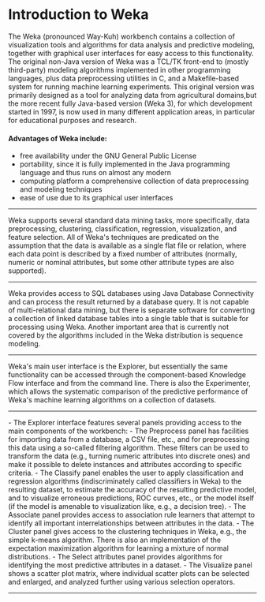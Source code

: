 Introduction to Weka
=======================
The Weka (pronounced Way-Kuh) workbench contains a collection of visualization tools and algorithms for 
data analysis and predictive modeling, together with graphical user interfaces for easy access to this functionality. 
The original non-Java version of Weka was a TCL/TK front-end to (mostly third-party) modeling algorithms
implemented in other programming languages, plus data preprocessing utilities in C, and a Makefile-based system
for running machine learning experiments. This original version was primarily designed as a tool for analyzing 
data from agricultural domains,but the more recent fully Java-based version (Weka 3), for which development
started in 1997, is now used in many different application areas, in particular for educational purposes and 
research.

#### Advantages of Weka include:
- free availability under the GNU General Public License
- portability, since it is fully implemented in the Java programming language and thus runs on almost any modern 
- computing platform a comprehensive collection of data preprocessing and modeling techniques
- ease of use due to its graphical user interfaces
<hr>
Weka supports several standard data mining tasks, more specifically, data preprocessing, clustering, classification, 
regression, visualization, and feature selection. All of Weka's techniques are predicated on the assumption that the 
data is available as a single flat file or relation, where each data point is described by a fixed number of attributes
(normally, numeric or nominal attributes, but some other attribute types are also supported). 
<hr>
Weka provides access to SQL databases using Java Database Connectivity and can process the result returned by a 
database query. It is not capable of multi-relational data mining, but there is separate software for converting 
a collection of linked database tables into a single table that is suitable for processing using Weka.
Another important area that is currently not covered by the algorithms included in the Weka distribution is 
sequence modeling.
<hr>
Weka's main user interface is the Explorer, but essentially the same functionality can be accessed through the 
component-based Knowledge Flow interface and from the command line. There is also the Experimenter, which allows
the systematic comparison of the predictive performance of Weka's machine learning algorithms on a collection of datasets.
<hr>
- The Explorer interface features several panels providing access to the main components of the workbench:
- The Preprocess panel has facilities for importing data from a database, a CSV file, etc., and for preprocessing this data using a so-called filtering algorithm. These filters can be used to transform the data (e.g., turning numeric attributes into discrete ones) and make it possible to delete instances and attributes according to specific criteria.
- The Classify panel enables the user to apply classification and regression algorithms (indiscriminately called classifiers in Weka) to the resulting dataset, to estimate the accuracy of the resulting predictive model, and to visualize erroneous predictions, ROC curves, etc., or the model itself (if the model is amenable to visualization like, e.g., a decision tree).
- The Associate panel provides access to association rule learners that attempt to identify all important interrelationships between attributes in the data.
- The Cluster panel gives access to the clustering techniques in Weka, e.g., the simple k-means algorithm. There is also an implementation of the expectation maximization algorithm for learning a mixture of normal distributions.
- The Select attributes panel provides algorithms for identifying the most predictive attributes in a dataset.
- The Visualize panel shows a scatter plot matrix, where individual scatter plots can be selected and enlarged, and analyzed further using various selection operators.
<hr>
